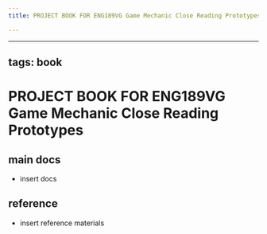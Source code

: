 ```yaml
---
title: PROJECT BOOK FOR ENG189VG Game Mechanic Close Reading Prototypes

---
```



---
tags: book
---

PROJECT BOOK FOR ENG189VG Game Mechanic Close Reading Prototypes
===

main docs
---

- insert docs

reference
---

- insert reference materials


